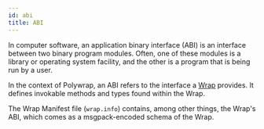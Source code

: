 ```yaml
---
id: abi
title: ABI
---
```


In computer software, an application binary interface (ABI) is an interface between two binary program modules. Often, one of these modules is a library or operating system facility, and the other is a program that is being run by a user.

In the context of Polywrap, an ABI refers to the interface a [Wrap](./wraps) provides. It defines invokable methods and types found within the Wrap.

The Wrap Manifest file (`wrap.info`) contains, among other things, the Wrap's ABI, which comes as a msgpack-encoded schema of the Wrap.